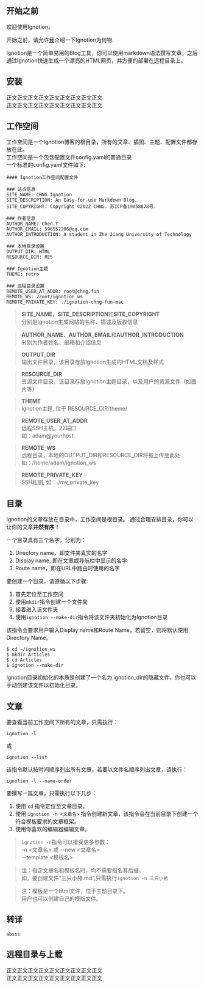 ## 开始之前

欢迎使用Ignotion。

开始之前，请允许[我](https://chng.fun/)介绍一下Ignotion为何物.

Ignotion是一个简单易用的Blog工具，你可以使用markdown语法撰写文章，之后通过Ignotion快速生成一个漂亮的HTML网页，并方便的部署在远程目录上。

## 安装

正文正文正文正文正文正文正文正文正文  
正文正文正文正文正文正文正文正文正文

## 工作空间

工作空间是一个Ignotion博客的根目录，所有的文章、插图、主题、配置文件都存放在此。  
工作空间是一个包含配置文件config.yaml的普通目录  
一个标准的config.yaml文件如下:

```
#### Ignotion工作空间配置文件

### 站点信息
SITE_NAME: CHNG Ignotion
SITE_DESCRIPTION: An Easy-for-use Markdown Blog.
SITE_COPYRIGHT: Copyright ©2022 CHNG. 苏ICP备19058878号.

### 作者信息
AUTHOR_NAME: Chen.Y
AUTHOR_EMAIL: 596552206@qq.com
AUTHOR_INTRODUCTION: A student in Zhe Jiang University of Technology

### 本地目录设置
OUTPUT_DIR: HTML
RESOURCE_DIR: RES

### Ignotion主题
THEME: retro

### 远程目录设置
REMOTE_USER_AT_ADDR: root@chng.fun
REMOTE_WS: /root/ignotion_ws
REMOTE_PRIVATE_KEY: ./ignotion-chng-fun-mac
```

> **SITE_NAME**、**SITE_DESCRIPTION**和**SITE_COPYRIGHT**  
分别是Ignotion生成网站的名称、描述及版权信息

> **AUTHOR_NAME**、**AUTHOR_EMAIL**和**AUTHOR_INTRODUCTION**  
分别为作者姓名、邮箱和介绍信息

> **OUTPUT_DIR**  
输出文件目录，该目录存放Ignotion生成的HTML文档及样式

> **RESOURCE_DIR**  
资源文件目录，该目录存放Ignotion主题目录，以及用户的资源文件（如图片等）

> **THEME**  
Ignotion主题, 位于 RESOURCE_DIR/theme/

> **REMOTE_USER_AT_ADDR**  
远程SSH主机，22端口  
如：adam@yourhost

> **REMOTE_WS**  
远程目录，本地的OUTPUT_DIR和RESOURCE_DIR将被上传至此处 
如：/home/adam/ignotion_ws

> **REMOTE_PRIVATE_KEY**  
SSH私钥, 如：./my_private_key


## 目录

Ignotion的文章存放在目录中，工作空间是根目录。 
通过合理安排目录，你可以让你的文章**井然有序！**

一个目录具有三个名字，分别为：  

1. Directory name，即文件夹真实的名字
2. Display name, 即在文章或导航栏中显示的名字
3. Route name，即在URL中路由时使用的名字

要创建一个目录，请遵循以下步骤:  
1. 首先定位至工作空间  
2. 使用`mkdir`指令创建一个文件夹    
3. 接着进入该文件夹  
4. 使用`ignotion --make-dir`指令将该文件夹初始化为Ignotion目录  

该指令会要求用户输入Display name和Route Name，若留空，则将默认使用Directory Name。

```
$ cd ~/ignotion_ws
$ mkdir Articles
$ cd Articles
$ ignotion --make-dir
```

Ignotion目录初始化的本质是创建了一个名为.ignotion_dir的隐藏文件，你也可以手动创建该文件以初始化目录。

## 文章

要查看当前工作空间下所有的文章，只需执行：

```
ignotion -l
```

或

```
ignotion --list
```

该指令默认按时间顺序列出所有文章，若要以文件名顺序列出文章，请执行：

```
ignotion -l --name-order
```


要撰写一篇文章，只需执行以下几步：

1. 使用 `cd` 指令定位至文章目录。
2. 使用 `ignotion -n <文章名>` 指令创建新文章，该指令会在当前目录下创建一个符合模板要求的文章框架。
3. 使用你喜欢的编辑器编辑文章。

> `ignotion -n`指令可以接受更多参数：  
-n <文章名> 或 --new <文章名>  
--template <模板名>

> 注：指定文章名和模板名时，均不需要指名其后缀。  
如，要创建文件"三只小猪.md",只需执行`ignotion -n 三只小猪`

> 注：模板是一个html文件，位于主题目录下。  
用户也可以创建自己的模版文件。 


## 转译

```
absss
```

## 远程目录与上载

正文正文正文正文正文正文正文正文正文  
正文正文正文正文正文正文正文正文正文 
